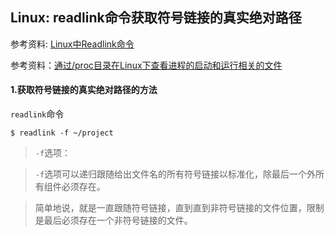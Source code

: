 ## Linux: readlink命令获取符号链接的真实绝对路径

参考资料: [Linux中Readlink命令](https://www.cnblogs.com/liqinggai/articles/9577427.html)

参考资料：[通过/proc目录在Linux下查看进程的启动和运行相关的文件](https://blog.csdn.net/csCrazybing/article/details/79792662)

#### 1.获取符号链接的真实绝对路径的方法

`readlink`命令

```shell
$ readlink -f ~/project
```

>`-f`选项：

>`-f`选项可以递归跟随给出文件名的所有符号链接以标准化，除最后一个外所有组件必须存在。

>简单地说，就是一直跟随符号链接，直到直到非符号链接的文件位置，限制是最后必须存在一个非符号链接的文件。